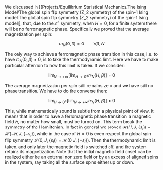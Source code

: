 We discussed in [[Projects/Equilibrium Statistical Mechanics/The Ising Model/The global spin flip symmetry (Z_2 symmetry) of the spin-1 Ising model|The global spin flip symmetry (Z_2 symmetry) of the spin-1 Ising model]], that, due to the $\mathbb{Z}^2$ symmetry, when $H=0$, for a finite system there will be no ferromagnetic phase. Specifically we proved that the average magnetization per spin:

$$ m_N(0,\beta)= 0 \qquad \forall \beta,N $$

The only way to achieve a ferromagnetic phase transition in this case, i.e. to have $m_N(0,\beta)\neq 0$, is to take the thermodynamic limit.
Here we have to make particular attention to how this limit is taken.
If we consider:

$$ \lim_{N\to+ \infty}\left[ \lim_{H\to 0^{\pm}} m_N(H,\beta) \right] =0$$

The average magnetization per spin still remains zero and we have still no phase transition. We have to do the converse then:

$$ \lim_{H\to0^{\pm}}\left[ \lim_{N\to + \infty} m_N(H,\beta) \right] \neq0$$

This, while mathematically sound is subtle from a physical point of view. It means that in order to have a ferromagnetic phase transition, a magnetic field $H$, no matter how small, must be turned on.
This term break the symmetry of the Hamiltonian. In fact in general we proved $\mathscr{H}(H,J,\{s_i\}) = \mathscr{H}(-H,J,\{-s_i\})$, while in the case of $H=0$ is even respect the global spin flip symmetry $\mathscr{H}(0,J,\{s_i\}) = \mathscr{H}(0,J,\{-s_i\})$.
Then the thermodynamic limit is taken, and only later the magnetic field is switched off, and the system retains its magnetization.
Note that the initial magnetic field onset can be realized either be an external non zero field or by an excess of aligned spins in the system, say taking all the surface spins either up or down.
